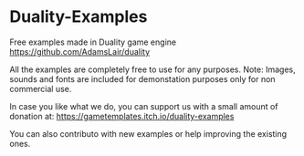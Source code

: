 # Duality-Examples
Free examples made in Duality game engine https://github.com/AdamsLair/duality

All the examples are completely free to use for any purposes. Note: Images, sounds and fonts are included for demonstation purposes only for non commercial use.

In case you like what we do, you can support us with a small amount of donation at: https://gametemplates.itch.io/duality-examples

You can also contributo with new examples or help improving the existing ones.
